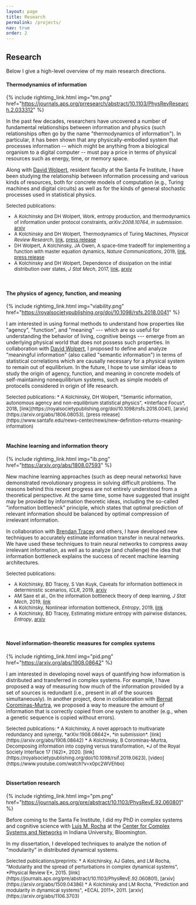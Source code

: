 ```yaml
---
layout: page
title: Research
permalink: /projects/
nav: true
order: 2
---
```




<style type="text/css">
div.selpub {
  font-size: small;
}
</style>



## Research

Below I give a high-level overview of my main research directions. 



#### Thermodynamics of information

{% include rightimg_link.html img="tm.png" href="https://journals.aps.org/prresearch/abstract/10.1103/PhysRevResearch.2.033312" %}

In the past few decades, researchers have uncovered a number of fundamental relationships between information and physics (such relationships often go by the name "thermodynamics of information").  In particular, it has been shown that any physically-embodied system that processes information -- which might be anything from a biological organism to a digital computer -- must pay a price in terms of physical resources such as energy, time, or memory space. 

Along with [David Wolpert](https://davidwolpert.weebly.com/), resident faculty at the Santa Fe Institute, I have been studying the relationship between information processing and various kinds of resources, both for concrete models of computation (e.g., Turing machines and digital circuits) as well as for the kinds of general stochastic processes used in statistical physics. 

<div class="selpub" markdown="1">
Selected publications:

* A Kolchinsky and DH Wolpert, Work, entropy production, and thermodynamics of information under protocol constraints, *arXiv:2008.10764*, *in submission*. [arxiv](https://arxiv.org/abs/2008.10764)
* A Kolchinsky and DH Wolpert, Thermodynamics of Turing Machines, *Physical Review Research*, [link](https://journals.aps.org/prresearch/abstract/10.1103/PhysRevResearch.2.033312), [press release](https://www.sciencedaily.com/releases/2020/08/200826175641.htm)
* DH Wolpert, A Kolchinsky, JA Owen, A space–time tradeoff for implementing a function with master equation dynamics, *Nature Communications*,  2019, [link](https://www.nature.com/articles/s41467-019-09542-x), [press release](https://phys.org/news/2019-04-discrete-time-physics-continuous-time-world.html)
* A Kolchinsky and DH Wolpert, Dependence of dissipation on the initial distribution over states, *J Stat Mech*, 2017, [link](https://iopscience.iop.org/article/10.1088/1742-5468/aa7ee1), [arxiv](https://arxiv.org/abs/1607.00956)
</div>


<br/>

#### The physics of agency, function, and meaning

{% include rightimg_link.html img="viability.png" href="https://royalsocietypublishing.org/doi/10.1098/rsfs.2018.0041" %}

I am interested in using formal methods to understand how properties like "agency", "function", and "meaning" --- which are so useful for understanding the behavior of living, cognitive beings --- emerge from an underlying physical world that does not possess such properties. In collaboration with [David Wolpert](https://davidwolpert.weebly.com/), I proposed to define and analyze "meaningful information" (also called "semantic information") in terms of statistical correlations which are causally necessary for a physical system to remain out of equilibrium. In the future, I hope to use similar ideas to study the origin of agency, function, and meaning in concrete models of self-maintaining nonequilibrium systems, such as simple models of protocells considered in origin of life research.


<div class="selpub" markdown="1">
Selected publications:
* A Kolchinsky, DH Wolpert, "Semantic information, autonomous agency and non-equilibrium statistical physics", 
*Interface Focus*, 2018, [link](https://royalsocietypublishing.org/doi/10.1098/rsfs.2018.0041), [arxiv](https://arxiv.org/abs/1806.08053), [press release](https://www.santafe.edu/news-center/news/new-definition-returns-meaning-information)
</div>


<br/>



#### Machine learning and information theory

{% include rightimg_link.html img="ib.png" href="https://arxiv.org/abs/1808.07593" %}

New machine learning approaches (such as deep neural networks) have demonstrated revolutionary progress in solving difficult problems. The reasons behind this recent progress are not entirely understood from a theoretical perspective. At the same time, some have suggested that insight may be provided by information theoretic ideas, including the so-called "information bottleneck" principle, which states that optimal prediction of relevant information should be balanced by optimal compression of irrelevant information.

In collaboration with [Brendan Tracey](https://scholar.google.com/citations?user=bYqAaqYAAAAJ&hl=en) and others, I have developed new techniques to accurately estimate information transfer in neural networks. We have used these techniques to train neural networks to compress away irrelevant information, as well as to analyze (and challenge) the idea that information bottleneck explains the success of recent machine learning architectures.


<div class="selpub" markdown="1">
Selected publications:

* A Kolchinsky, BD Tracey, S Van Kuyk, Caveats for information bottleneck in deterministic scenarios, *ICLR*, 2019,  [arxiv](https://arxiv.org/abs/1808.07593)
* AM Saxe et al., On the information bottleneck theory of deep learning, *J Stat Mech*, 2019, [link](https://iopscience.iop.org/article/10.1088/1742-5468/ab3985)
* A Kolchinsky, Nonlinear information bottleneck, *Entropy*, 2019, [link](https://www.mdpi.com/1099-4300/21/12/1181)
* A Kolchinsky, BD Tracey, Estimating mixture entropy with pairwise distances, *Entropy*, [arxiv](https://arxiv.org/abs/1706.02419)
</div>


<br/>

#### Novel information-theoretic measures for complex systems

{% include rightimg_link.html img="pid.png" href="https://arxiv.org/abs/1908.08642" %}

I am interested in developing novel ways of quantifying how information is distributed and transferred in complex systems. 
For example, I have proposed a way of measuring how much of the information provided by a set of sources is redundant (i.e., present in all of the sources simultaneously). In another project, done in collaboration with [Bernat Corominas-Murtra](http://www.bernat-corominas-murtra.com/), we proposed a way to   measure the amount of information that is correctly copied from one system to another (e.g., when a genetic sequence is copied without errors).


<div class="selpub" markdown="1">
Selected publications:
* A Kolchinsky, A novel approach to multivariate redundancy and synergy, *arXiv:1908.08642*, *in submission*. [link](https://arxiv.org/abs/1908.08642)
* A Kolchinsky, B Corominas-Murtra, Decomposing information into copying versus transformation, *J of the Royal Society Interface 17 (162)*, 2020. [link](https://royalsocietypublishing.org/doi/10.1098/rsif.2019.0623), 
[video](https://www.youtube.com/watch?v=x0pc2WVEhbo)
</div>



<br/>


#### Dissertation research

{% include rightimg_link.html img="pm.png" href="https://journals.aps.org/pre/abstract/10.1103/PhysRevE.92.060801" %}


Before coming to the Santa Fe Institute, I did my PhD in complex systems and cognitive science with [Luis M. Rocha](https://homes.luddy.indiana.edu/rocha/) at the [Center for Complex Systems and Networks](https://cnets.indiana.edu/) in Indiana University, Bloomington. 

In my dissertation, I developed techniques to analyze the notion of "modularity" in distributed dynamical systems. 

<div class="selpub" markdown="1">
Selected publications/preprints:
* A Kolchinsky, AJ Gates, and LM Rocha, "Modularity and the spread of perturbations in complex dynamical systems", *Physical Review E*, 2015. [link](https://journals.aps.org/pre/abstract/10.1103/PhysRevE.92.060801), [arxiv](https://arxiv.org/abs/1509.04386)
* A Kolchinsky and LM Rocha, "Prediction and modularity in dynamical systems", *ECAL 2011*, 2011. [arxiv](https://arxiv.org/abs/1106.3703)
</div>
